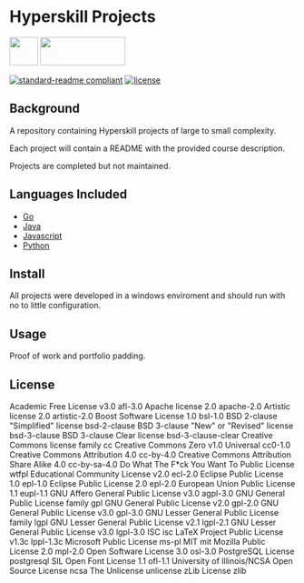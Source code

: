 # Hyperskill Projects

<p>
<img src="https://github.com/sudo-adduser-jordan/personal-assets/blob/facf196447009d909b9d2c831c49c468760318d7/Project/pluginIcon.png" width="50" height="50">
<img src=https://github.com/sudo-adduser-jordan/personal-assets/blob/main/Project/Hyperskill_Logo.svg?sanitize=true" width="150" height="50"> 
<!-- ![banner](https://github.com/sudo-adduser-jordan/personal-assets/blob/facf196447009d909b9d2c831c49c468760318d7/Project/pluginIcon.png) -->
</p>

<!-- ![badge]() -->
<!-- ![badge]() -->

[![standard-readme compliant](https://img.shields.io/badge/readme%20style-standard-brightgreen.svg)](https://github.com/RichardLitt/standard-readme)
[![license](https://img.shields.io/github/license/:user/:repo.svg)](LICENSE)

## Background

A repository containing Hyperskill projects of large to small complexity.

Each project will contain a README with the provided course description.

Projects are completed but not maintained.

## Languages Included

- [Go](https://github.com/sudo-adduser-jordan/Hyperskill-Projects/tree/main/Go%20Projects)
- [Java](https://github.com/sudo-adduser-jordan/Hyperskill-Projects/tree/main/Java%20Projects)
- [Javascript](https://github.com/sudo-adduser-jordan/Hyperskill-Projects/tree/main/Javascript%20Projects)
- [Python](https://github.com/sudo-adduser-jordan/Hyperskill-Projects/tree/main/Python%20Projects)

## Install

All projects were developed in a windows enviroment and should run with no to little configuration.

## Usage

Proof of work and portfolio padding.

## License

Academic Free License v3.0  afl-3.0
Apache license 2.0  apache-2.0
Artistic license 2.0    artistic-2.0
Boost Software License 1.0  bsl-1.0
BSD 2-clause "Simplified" license   bsd-2-clause
BSD 3-clause "New" or "Revised" license bsd-3-clause
BSD 3-clause Clear license  bsd-3-clause-clear
Creative Commons license family cc
Creative Commons Zero v1.0 Universal    cc0-1.0
Creative Commons Attribution 4.0    cc-by-4.0
Creative Commons Attribution Share Alike 4.0    cc-by-sa-4.0
Do What The F*ck You Want To Public License wtfpl
Educational Community License v2.0  ecl-2.0
Eclipse Public License 1.0  epl-1.0
Eclipse Public License 2.0  epl-2.0
European Union Public License 1.1   eupl-1.1
GNU Affero General Public License v3.0  agpl-3.0
GNU General Public License family   gpl
GNU General Public License v2.0 gpl-2.0
GNU General Public License v3.0 gpl-3.0
GNU Lesser General Public License family    lgpl
GNU Lesser General Public License v2.1  lgpl-2.1
GNU Lesser General Public License v3.0  lgpl-3.0
ISC isc
LaTeX Project Public License v1.3c  lppl-1.3c
Microsoft Public License    ms-pl
MIT mit
Mozilla Public License 2.0  mpl-2.0
Open Software License 3.0   osl-3.0
PostgreSQL License  postgresql
SIL Open Font License 1.1   ofl-1.1
University of Illinois/NCSA Open Source License ncsa
The Unlicense   unlicense
zLib License    zlib
